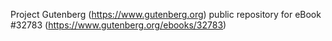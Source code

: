 Project Gutenberg (https://www.gutenberg.org) public repository for eBook #32783 (https://www.gutenberg.org/ebooks/32783)
